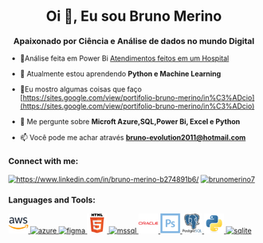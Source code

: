 <h1 align="center">Oi 👋, Eu sou Bruno Merino</h1>
<h3 align="center">Apaixonado por Ciência e Análise de dados no mundo Digital</h3>

- 🔭Análise feita em Power Bi [Atendimentos feitos em um Hospital](https://app.powerbi.com/view?r=eyJrIjoiNTMwNzQ3ZTAtM2U2MS00ODdhLWFkNmItNWUxZjM3NzkxNmRhIiwidCI6IjZkNjAyZGZmLTRlZTctNDc1YS1hNmI1LTQ3ZDEwZTY3MTUwYSJ9)

- 🌱 Atualmente estou aprendendo **Python e Machine Learning**

- 📝Eu mostro algumas coisas que faço [https://sites.google.com/view/portifolio-bruno-merino/in%C3%ADcio](https://sites.google.com/view/portifolio-bruno-merino/in%C3%ADcio)

- 💬 Me pergunte sobre **Microft Azure,SQL,Power Bi, Excel e Python**

- 📫 Você pode me achar através **bruno-evolution2011@hotmail.com**

<h3 align="left">Connect with me:</h3>
<p align="left">
<a href="https://linkedin.com/in/https://www.linkedin.com/in/bruno-merino-b274891b6/" target="blank"><img align="center" src="https://raw.githubusercontent.com/rahuldkjain/github-profile-readme-generator/master/src/images/icons/Social/linked-in-alt.svg" alt="https://www.linkedin.com/in/bruno-merino-b274891b6/" height="30" width="40" /></a>
<a href="https://discord.gg/brunomerino7" target="blank"><img align="center" src="https://raw.githubusercontent.com/rahuldkjain/github-profile-readme-generator/master/src/images/icons/Social/discord.svg" alt="brunomerino7" height="30" width="40" /></a>
</p>

<h3 align="left">Languages and Tools:</h3>
<p align="left"> <a href="https://aws.amazon.com" target="_blank" rel="noreferrer"> <img src="https://raw.githubusercontent.com/devicons/devicon/master/icons/amazonwebservices/amazonwebservices-original-wordmark.svg" alt="aws" width="40" height="40"/> </a> <a href="https://azure.microsoft.com/en-in/" target="_blank" rel="noreferrer"> <img src="https://www.vectorlogo.zone/logos/microsoft_azure/microsoft_azure-icon.svg" alt="azure" width="40" height="40"/> </a> <a href="https://www.figma.com/" target="_blank" rel="noreferrer"> <img src="https://www.vectorlogo.zone/logos/figma/figma-icon.svg" alt="figma" width="40" height="40"/> </a> <a href="https://www.w3.org/html/" target="_blank" rel="noreferrer"> <img src="https://raw.githubusercontent.com/devicons/devicon/master/icons/html5/html5-original-wordmark.svg" alt="html5" width="40" height="40"/> </a> <a href="https://www.microsoft.com/en-us/sql-server" target="_blank" rel="noreferrer"> <img src="https://www.svgrepo.com/show/303229/microsoft-sql-server-logo.svg" alt="mssql" width="40" height="40"/> </a> <a href="https://www.oracle.com/" target="_blank" rel="noreferrer"> <img src="https://raw.githubusercontent.com/devicons/devicon/master/icons/oracle/oracle-original.svg" alt="oracle" width="40" height="40"/> </a> <a href="https://www.photoshop.com/en" target="_blank" rel="noreferrer"> <img src="https://raw.githubusercontent.com/devicons/devicon/master/icons/photoshop/photoshop-line.svg" alt="photoshop" width="40" height="40"/> </a> <a href="https://www.postgresql.org" target="_blank" rel="noreferrer"> <img src="https://raw.githubusercontent.com/devicons/devicon/master/icons/postgresql/postgresql-original-wordmark.svg" alt="postgresql" width="40" height="40"/> </a> <a href="https://www.python.org" target="_blank" rel="noreferrer"> <img src="https://raw.githubusercontent.com/devicons/devicon/master/icons/python/python-original.svg" alt="python" width="40" height="40"/> </a> <a href="https://www.sqlite.org/" target="_blank" rel="noreferrer"> <img src="https://www.vectorlogo.zone/logos/sqlite/sqlite-icon.svg" alt="sqlite" width="40" height="40"/> </a> </p>

<!---
- 👋 Hi, I’m @Bruno-Merino
- 👀 I’m interested in ...
- 🌱 I’m currently learning ...
- 💞️ I’m looking to collaborate on ...
- 📫 How to reach me ...


Bruno-Merino/Bruno-Merino is a ✨ special ✨ repository because its `README.md` (this file) appears on your GitHub profile.
You can click the Preview link to take a look at your changes.
--->
